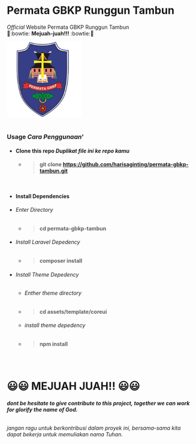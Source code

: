 # Permata GBKP Runggun Tambun
*Official* Website Permata GBKP Runggun Tambun
<br>
:yellow_heart::bowtie:  **Mejuah-juah!!!**  :bowtie::yellow_heart:
 
 <img src="./assets/img/logo_permata.png" width="200">

<br> 
<br>

### Usage *Cara Penggunaan*'
* #### Clone this repo *Duplikat file ini ke repo kamu*
  * > **git clone https://github.com/harisaginting/permata-gbkp-tambun.git**

  <br>

* #### Install Dependencies
* ###### Enter Directory  
  * > **cd permata-gbkp-tambun**
  
* ###### Install Laravel Depedency 
  * > **composer install**

* ###### Install Theme Depedency  
  * ###### *Enther theme directory* 
  * > **cd assets/template/coreui**
  * ###### *install theme depedency*
  * > **npm install**
  
  <br>
  <br>
  
# :smiley::smiley: MEJUAH JUAH!! :smiley::smiley:
###### **dont be hesitate to give contribute to this project, together we can work for glorify the name of God.**
###### *jangan ragu untuk berkontribusi dalam proyek ini, bersama-sama kita dapat bekerja untuk memuliakan nama Tuhan.*

